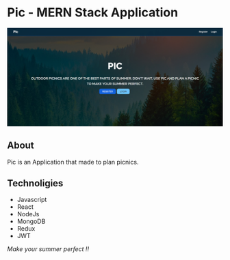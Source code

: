 # Pic - MERN Stack Application
![pic_home_page](https://github.com/ekmin/pic/blob/master/client/src/img/pic_homepng.png?raw=true)

## About
Pic is an Application that made to plan picnics.

## Technoligies

* Javascript
* React
* NodeJs
* MongoDB
* Redux
* JWT

*Make your summer perfect !!*
